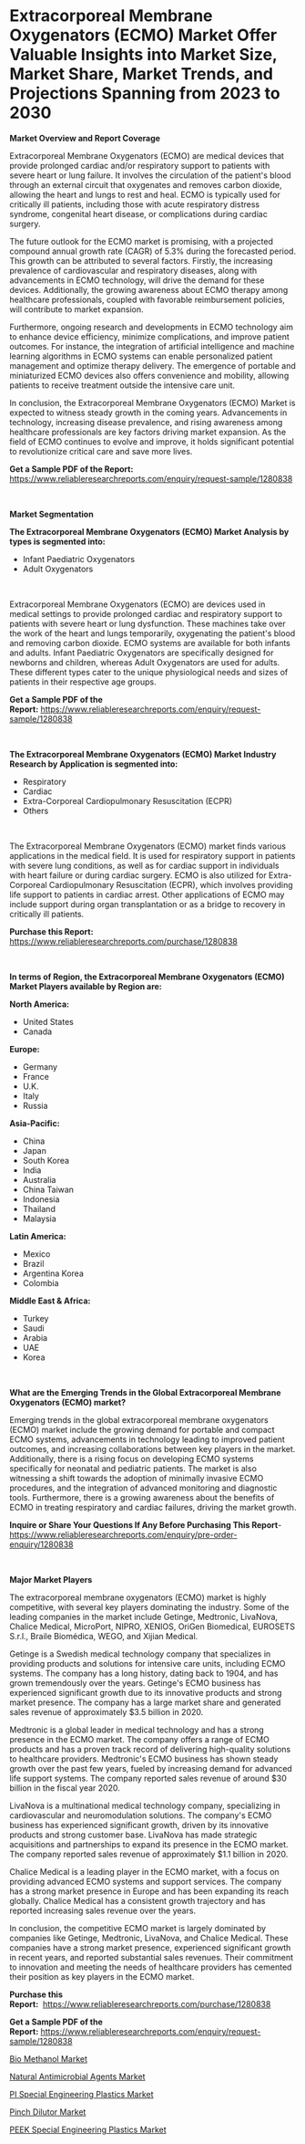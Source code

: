 <p><h1>Extracorporeal Membrane Oxygenators (ECMO) Market Offer Valuable Insights into Market Size, Market Share, Market Trends, and Projections Spanning from 2023 to 2030</h1></p><p><strong>Market Overview and Report Coverage</strong></p>
<p><p>Extracorporeal Membrane Oxygenators (ECMO) are medical devices that provide prolonged cardiac and/or respiratory support to patients with severe heart or lung failure. It involves the circulation of the patient's blood through an external circuit that oxygenates and removes carbon dioxide, allowing the heart and lungs to rest and heal. ECMO is typically used for critically ill patients, including those with acute respiratory distress syndrome, congenital heart disease, or complications during cardiac surgery.</p><p>The future outlook for the ECMO market is promising, with a projected compound annual growth rate (CAGR) of 5.3% during the forecasted period. This growth can be attributed to several factors. Firstly, the increasing prevalence of cardiovascular and respiratory diseases, along with advancements in ECMO technology, will drive the demand for these devices. Additionally, the growing awareness about ECMO therapy among healthcare professionals, coupled with favorable reimbursement policies, will contribute to market expansion.</p><p>Furthermore, ongoing research and developments in ECMO technology aim to enhance device efficiency, minimize complications, and improve patient outcomes. For instance, the integration of artificial intelligence and machine learning algorithms in ECMO systems can enable personalized patient management and optimize therapy delivery. The emergence of portable and miniaturized ECMO devices also offers convenience and mobility, allowing patients to receive treatment outside the intensive care unit.</p><p>In conclusion, the Extracorporeal Membrane Oxygenators (ECMO) Market is expected to witness steady growth in the coming years. Advancements in technology, increasing disease prevalence, and rising awareness among healthcare professionals are key factors driving market expansion. As the field of ECMO continues to evolve and improve, it holds significant potential to revolutionize critical care and save more lives.</p></p>
<p><strong>Get a Sample PDF of the Report:</strong> <a href="https://www.reliableresearchreports.com/enquiry/request-sample/1280838">https://www.reliableresearchreports.com/enquiry/request-sample/1280838</a></p>
<p>&nbsp;</p>
<p><strong>Market Segmentation</strong></p>
<p><strong>The Extracorporeal Membrane Oxygenators (ECMO) Market Analysis by types is segmented into:</strong></p>
<p><ul><li>Infant Paediatric Oxygenators</li><li>Adult Oxygenators</li></ul></p>
<p>&nbsp;</p>
<p><p>Extracorporeal Membrane Oxygenators (ECMO) are devices used in medical settings to provide prolonged cardiac and respiratory support to patients with severe heart or lung dysfunction. These machines take over the work of the heart and lungs temporarily, oxygenating the patient's blood and removing carbon dioxide. ECMO systems are available for both infants and adults. Infant Paediatric Oxygenators are specifically designed for newborns and children, whereas Adult Oxygenators are used for adults. These different types cater to the unique physiological needs and sizes of patients in their respective age groups.</p></p>
<p><strong>Get a Sample PDF of the Report:</strong>&nbsp;<a href="https://www.reliableresearchreports.com/enquiry/request-sample/1280838">https://www.reliableresearchreports.com/enquiry/request-sample/1280838</a></p>
<p>&nbsp;</p>
<p><strong>The Extracorporeal Membrane Oxygenators (ECMO) Market Industry Research by Application is segmented into:</strong></p>
<p><ul><li>Respiratory</li><li>Cardiac</li><li>Extra-Corporeal Cardiopulmonary Resuscitation (ECPR)</li><li>Others</li></ul></p>
<p>&nbsp;</p>
<p><p>The Extracorporeal Membrane Oxygenators (ECMO) market finds various applications in the medical field. It is used for respiratory support in patients with severe lung conditions, as well as for cardiac support in individuals with heart failure or during cardiac surgery. ECMO is also utilized for Extra-Corporeal Cardiopulmonary Resuscitation (ECPR), which involves providing life support to patients in cardiac arrest. Other applications of ECMO may include support during organ transplantation or as a bridge to recovery in critically ill patients.</p></p>
<p><strong>Purchase this Report:</strong>&nbsp; <a href="https://www.reliableresearchreports.com/purchase/1280838">https://www.reliableresearchreports.com/purchase/1280838</a></p>
<p>&nbsp;</p>
<p><strong>In terms of Region, the Extracorporeal Membrane Oxygenators (ECMO) Market Players available by Region are:</strong></p>
<p>
    <p> <strong> North America: </strong>
        <ul>
            <li>United States</li>
            <li>Canada</li>
        </ul>
        </p> 
    <p> <strong> Europe: </strong>
        <ul>
            <li>Germany</li>
            <li>France</li>
            <li>U.K.</li>
            <li>Italy</li>
            <li>Russia</li>
        </ul>
        </p> 
    <p> <strong> Asia-Pacific: </strong>
        <ul>
            <li>China</li>
            <li>Japan</li>
            <li>South Korea</li>
            <li>India</li>
            <li>Australia</li>
            <li>China Taiwan</li>
            <li>Indonesia</li>
            <li>Thailand</li>
            <li>Malaysia</li>
        </ul>
        </p> 
    <p> <strong> Latin America: </strong>
        <ul>
            <li>Mexico</li>
            <li>Brazil</li>
            <li>Argentina Korea</li>
            <li>Colombia</li>
        </ul>
        </p> 
    <p> <strong> Middle East & Africa: </strong>
        <ul>
            <li>Turkey</li>
            <li>Saudi</li>
            <li>Arabia</li>
            <li>UAE</li>
            <li>Korea</li>
        </ul>
    </p>
    </p>
<p>&nbsp;</p>
<p><strong>What are the Emerging Trends in the Global Extracorporeal Membrane Oxygenators (ECMO) market?</strong></p>
<p><p>Emerging trends in the global extracorporeal membrane oxygenators (ECMO) market include the growing demand for portable and compact ECMO systems, advancements in technology leading to improved patient outcomes, and increasing collaborations between key players in the market. Additionally, there is a rising focus on developing ECMO systems specifically for neonatal and pediatric patients. The market is also witnessing a shift towards the adoption of minimally invasive ECMO procedures, and the integration of advanced monitoring and diagnostic tools. Furthermore, there is a growing awareness about the benefits of ECMO in treating respiratory and cardiac failures, driving the market growth.</p></p>
<p><strong>Inquire or Share Your Questions If Any Before Purchasing This Report</strong>- <a href="https://www.reliableresearchreports.com/enquiry/pre-order-enquiry/1280838">https://www.reliableresearchreports.com/enquiry/pre-order-enquiry/1280838</a></p>
<p>&nbsp;</p>
<p><strong>Major Market Players</strong></p>
<p><p>The extracorporeal membrane oxygenators (ECMO) market is highly competitive, with several key players dominating the industry. Some of the leading companies in the market include Getinge, Medtronic, LivaNova, Chalice Medical, MicroPort, NIPRO, XENIOS, OriGen Biomedical, EUROSETS S.r.l., Braile Biomédica, WEGO, and Xijian Medical.</p><p>Getinge is a Swedish medical technology company that specializes in providing products and solutions for intensive care units, including ECMO systems. The company has a long history, dating back to 1904, and has grown tremendously over the years. Getinge's ECMO business has experienced significant growth due to its innovative products and strong market presence. The company has a large market share and generated sales revenue of approximately $3.5 billion in 2020.</p><p>Medtronic is a global leader in medical technology and has a strong presence in the ECMO market. The company offers a range of ECMO products and has a proven track record of delivering high-quality solutions to healthcare providers. Medtronic's ECMO business has shown steady growth over the past few years, fueled by increasing demand for advanced life support systems. The company reported sales revenue of around $30 billion in the fiscal year 2020.</p><p>LivaNova is a multinational medical technology company, specializing in cardiovascular and neuromodulation solutions. The company's ECMO business has experienced significant growth, driven by its innovative products and strong customer base. LivaNova has made strategic acquisitions and partnerships to expand its presence in the ECMO market. The company reported sales revenue of approximately $1.1 billion in 2020.</p><p>Chalice Medical is a leading player in the ECMO market, with a focus on providing advanced ECMO systems and support services. The company has a strong market presence in Europe and has been expanding its reach globally. Chalice Medical has a consistent growth trajectory and has reported increasing sales revenue over the years.</p><p>In conclusion, the competitive ECMO market is largely dominated by companies like Getinge, Medtronic, LivaNova, and Chalice Medical. These companies have a strong market presence, experienced significant growth in recent years, and reported substantial sales revenues. Their commitment to innovation and meeting the needs of healthcare providers has cemented their position as key players in the ECMO market.</p></p>
<p><strong>Purchase this Report:</strong>&nbsp;&nbsp;<a href="https://www.reliableresearchreports.com/purchase/1280838">https://www.reliableresearchreports.com/purchase/1280838</a></p>
<p></p>
<p><strong>Get a Sample PDF of the Report:</strong>&nbsp;<a href="https://www.reliableresearchreports.com/enquiry/request-sample/1280838">https://www.reliableresearchreports.com/enquiry/request-sample/1280838</a></p>
<p><p><a href="https://medium.com/@paulmcglynn6456/bio-methanol-market-size-growth-forecast-2023-2030-45dead92aa00">Bio Methanol Market</a></p><p><a href="https://medium.com/@merrittrice2023/natural-antimicrobial-agents-market-size-growth-forecast-2023-2030-215311dbfa26">Natural Antimicrobial Agents Market</a></p><p><a href="https://github.com/FassouRP/Market-Research-Report-List-1/blob/main/pi-special-engineering-plastics-market.md">PI Special Engineering Plastics Market</a></p><p><a href="https://www.linkedin.com/pulse/pinch-dilutor-market-size-2023-2030-global-industrial-nzkve/">Pinch Dilutor Market</a></p><p><a href="https://github.com/ashepherd82/Market-Research-Report-List-1/blob/main/peek-special-engineering-plastics-market.md">PEEK Special Engineering Plastics Market</a></p></p>